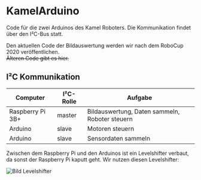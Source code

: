 # KamelArduino

Code für die zwei Arduinos des Kamel Roboters.
Die Kommunikation findet über den I²C-Bus statt.

Den aktuellen Code der Bildauswertung werden wir nach dem RoboCup 2020 veröffentlichen.  
~~Älteren Code gibt es hier.~~
  
  
## I²C Kommunikation


Computer | I²C-Rolle | Aufgabe
---------|-------|---------
Raspberry Pi 3B+ | master | Bildauswertung, Daten sammeln, Roboter steuern
Arduino | slave | Motoren steuern
Arduino | slave | Sensordaten sammeln
  

Zwischen dem Raspberry Pi und den Arduinos ist ein Levelshifter verbaut, da sonst der Raspberry Pi kaputt geht.
Wir nutzen diesen Levelshifter:

![Bild Levelshifter](https://cdn.sparkfun.com//assets/parts/8/5/2/2/12009-06.jpg)
